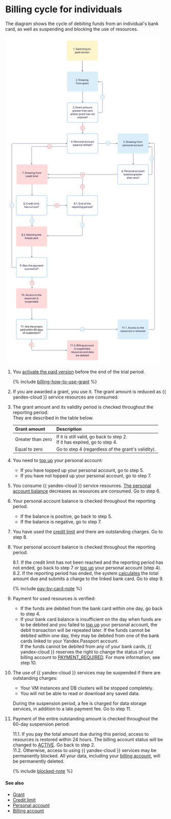 # Billing cycle for individuals

The diagram shows the cycle of debiting funds from an individual's bank card, as well as suspending and blocking the use of resources.

![image](../_assets/billing-cycle-individual_60.png)

1. You [activate the paid version](../operations/activate-commercial.md) before the end of the trial period.

   {% include [billing-how-to-use-grant](../../_includes/billing-how-to-use-grant.md) %}

1. If you are awarded a grant, you use it. The grant amount is reduced as {{ yandex-cloud }} service resources are consumed.
1. The grant amount and its validity period is checked throughout the reporting period. <br/>They are described in the table below.

   | Grant amount | Description |
   | ----- | ----- |
   | Greater than zero | If it is still valid, go back to step 2. <br/>If it has expired, go to step 4. |
   | Equal to zero | Go to step 4 (regardless of the grant's validity). |

1. You need to [top up](../operations/pay-the-bill.md) your personal account:
   - If you have topped up your personal account, go to step 5.
   - If you have not topped up your personal account, go to step 7.
1. You consume {{ yandex-cloud }} service resources. [The personal account balance](../concepts/personal-account.md#balance) decreases as resources are consumed. Go to step 6.
1. Your personal account balance is checked throughout the reporting period.
   - If the balance is positive, go back to step 5.
   - If the balance is negative, go to step 7.
1. You have used the [credit limit](../concepts/credit-limit.md) and there are outstanding charges. Go to step 8.
1. Your personal account balance is checked throughout the reporting period.

   8.1. If the credit limit has not been reached and the reporting period has not ended, go back to step 7 or [top up](../operations/pay-the-bill.md) your personal account (step 4).
   <br/>8.2.  If the reporting period has ended, the system [calculates](payment-methods-individual.md#payment-amount) the total amount due and submits a charge to the linked bank card. Go to step 9.

   {% include [pay-by-card-note](../_includes/pay-by-card-note.md) %}

1. Payment for used resources is verified:
   - If the funds are debited from the bank card within one day, go back to step 4.
   - If your bank card balance is insufficient on the day when funds are to be debited and you failed to [top up](../operations/pay-the-bill.md) your personal account,  the debit transaction will be repeated later. If the funds cannot be debited within one day, they may be debited from one of the bank cards linked to your Yandex.Passport account. <br/>If the funds cannot be debited from any of your bank cards, {{ yandex-cloud }} reserves the right to change the status of your billing account to [PAYMENT_REQUIRED](../concepts/billing-account-statuses.md). For more information, see step 10.

1. The use of {{ yandex-cloud }} services may be suspended if there are outstanding charges:
   - Your VM instances and DB clusters will be stopped completely.
   - You will not be able to read or download any saved data.

   During the suspension period, a fee is charged for data storage services, in addition to a late payment fee. Go to step 11.

1. Payment of the entire outstanding amount is checked throughout the 60-day suspension period:

    11.1. If you pay the total amount due during this period, access to resources is restored within 24 hours. The billing account status will be changed to [ACTIVE](../concepts/billing-account-statuses.md). Go back to step 2.
    <br/>11.2. Otherwise, access to using {{ yandex-cloud }} services may be permanently blocked. All your data, including your [billing account](../concepts/billing-account.md), will be permanently deleted.

   {% include [blocked-note](../_includes/blocked-note.md) %}

#### See also

- [Grant](../concepts/bonus-account.md)
- [Credit limit](../concepts/credit-limit.md)
- [Personal account](../concepts/personal-account.md)
- [Billing account](../concepts/billing-account.md)

